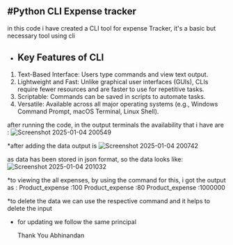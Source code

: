 #Python CLI Expense tracker
------------------------------------------------------------------

in this code i have created a CLI tool for expense Tracker, it's a basic but necessary tool using cli

* Key Features of CLI
  --------------------
1. Text-Based Interface: Users type commands and view text output.
2. Lightweight and Fast: Unlike graphical user interfaces (GUIs), CLIs require fewer resources and are faster to use for repetitive tasks.
3. Scriptable: Commands can be saved in scripts to automate tasks.
4. Versatile: Available across all major operating systems (e.g., Windows Command Prompt, macOS Terminal, Linux Shell).

after running the code, in the output terminals the availability that i have are :
![Screenshot 2025-01-04 200549](https://github.com/user-attachments/assets/0261a360-db42-4f42-8795-ca7c203a15b7)

*after adding the data output is
![Screenshot 2025-01-04 200742](https://github.com/user-attachments/assets/3d118d4b-3167-43fb-b7c6-63198a9904e3)

as data has been stored in json format, so the data looks like:
![Screenshot 2025-01-04 201032](https://github.com/user-attachments/assets/86607394-0fda-402e-b4f6-3502a9873408)

*to viewing the all expenses, by using the command for this, i got the output as :
Product_expense :100
Product_expense :80
Product_expense :1000000

*to delete the data we can use the respective command and it helps to delete the input
* for updating we follow the same principal


  Thank You
  Abhinandan 

